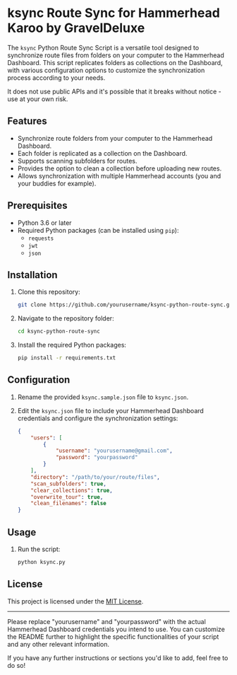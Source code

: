 # ksync Route Sync for Hammerhead Karoo by GravelDeluxe

The `ksync` Python Route Sync Script is a versatile tool designed to synchronize route files from folders on your computer to the Hammerhead Dashboard. This script replicates folders as collections on the Dashboard, with various configuration options to customize the synchronization process according to your needs.

It does not use public APIs and it's possible that it breaks without notice - use at your own risk.

## Features

- Synchronize route folders from your computer to the Hammerhead Dashboard.
- Each folder is replicated as a collection on the Dashboard.
- Supports scanning subfolders for routes.
- Provides the option to clean a collection before uploading new routes.
- Allows synchronization with multiple Hammerhead accounts (you and your buddies for example).


## Prerequisites

- Python 3.6 or later
- Required Python packages (can be installed using `pip`):
  - `requests`
  - `jwt`
  - `json`

## Installation

1. Clone this repository:

    ```bash
    git clone https://github.com/yourusername/ksync-python-route-sync.git
    ```

2. Navigate to the repository folder:

    ```bash
    cd ksync-python-route-sync
    ```

3. Install the required Python packages:

    ```bash
    pip install -r requirements.txt
    ```

## Configuration

1. Rename the provided `ksync.sample.json` file to `ksync.json`.

2. Edit the `ksync.json` file to include your Hammerhead Dashboard credentials and configure the synchronization settings:

    ```json
    {
        "users": [
            {
                "username": "yourusername@gmail.com",
                "password": "yourpassword"
            }
        ],
        "directory": "/path/to/your/route/files",
        "scan_subfolders": true,
        "clear_collections": true,
        "overwrite_tour": true,
        "clean_filenames": false
    }
    ```

## Usage

1. Run the script:

    ```bash
    python ksync.py
    ```

## License

This project is licensed under the [MIT License](LICENSE).

---

Please replace "yourusername" and "yourpassword" with the actual Hammerhead Dashboard credentials you intend to use. You can customize the README further to highlight the specific functionalities of your script and any other relevant information.

If you have any further instructions or sections you'd like to add, feel free to do so!
